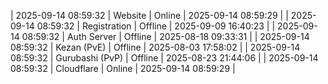 | 2025-09-14 08:59:32 | Website | Online | 2025-09-14 08:59:29 |
| 2025-09-14 08:59:32 | Registration | Offline | 2025-09-09 16:40:23 |
| 2025-09-14 08:59:32 | Auth Server | Offline | 2025-08-18 09:33:31 |
| 2025-09-14 08:59:32 | Kezan (PvE) | Offline | 2025-08-03 17:58:02 |
| 2025-09-14 08:59:32 | Gurubashi (PvP) | Offline | 2025-08-23 21:44:06 |
| 2025-09-14 08:59:32 | Cloudflare | Online | 2025-09-14 08:59:29 |
